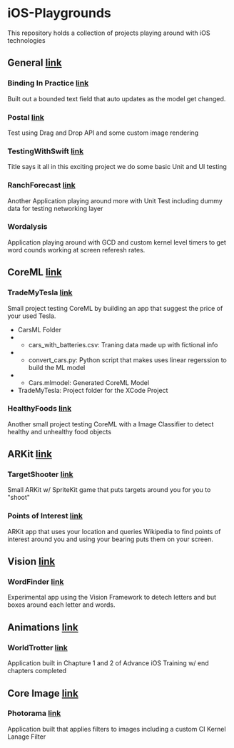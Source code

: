 # iOS-Playgrounds
This repository holds a collection of projects playing around with iOS technologies

## General [link](/General)

### Binding In Practice [link](/General/Binding%20In%20Practice)

Built out a bounded text field that auto updates as the model get changed.

### Postal [link](/General/Postal)

Test using Drag and Drop API and some custom image rendering

### TestingWithSwift [link](/General/TestingWithSwift)

Title says it all in this exciting project we do some basic Unit and UI testing

### RanchForecast [link](/General/RanchForecast)

Another Application playing around more with Unit Test including dummy data for testing networking layer

### Wordalysis

Application playing around with GCD and custom kernel level timers to get word counds working at screen referesh rates.

## CoreML [link](/CoreML)

### TradeMyTesla [link](/CoreML/TradeMyTesla)

Small project testing CoreML by building an app that suggest the price of your used Tesla.
- CarsML Folder
- - cars_with_batteries.csv: Traning data made up with fictional info
- - convert_cars.py: Python script that makes uses linear regerssion to build the ML model
- - Cars.mlmodel: Generated CoreML Model
- TradeMyTesla: Project folder for the XCode Project

### HealthyFoods [link](/CoreML/HealthyFoods)

Another small project testing CoreML with a Image Classifier to detect healthy and unhealthy food objects

## ARKit [link](/ARKit)

### TargetShooter [link](/ARKit/TargetShooter)

Small ARKit w/ SpriteKit game that puts targets around you for you to "shoot"

### Points of Interest [link](/ARKit/Points%20of%20Interest)

ARKit app that uses your location and queries Wikipedia to find points of interest around you and using your bearing puts them on your screen.

## Vision [link](/Vision)

### WordFinder [link](/Vision/WordFinder)

Experimental app using the Vision Framework to detech letters and but boxes around each letter and words.

## Animations [link](/Animations)

### WorldTrotter [link](/Animations/WorldTrotter)

Application built in Chapture 1 and 2 of Advance iOS Training w/ end chapters completed

## Core Image [link](/Core%20Image)

### Photorama [link](/Core%20Image/Photorama)

Application built that applies filters to images including a custom CI Kernel Lanage Filter
